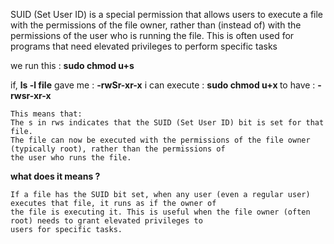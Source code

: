 SUID (Set User ID) is a special permission that allows users to execute a file with the permissions of the file owner,
rather than (instead of) with the permissions of the user who is running the file. 
This is often used for programs that need elevated privileges to perform specific tasks


we run this : **sudo chmod u+s <file>**

if, **ls -l file** gave me :
**-rwSr-xr-x**
i can execute : **sudo chmod u+x <file>**
to have : **-rwsr-xr-x**

```
This means that:
The s in rws indicates that the SUID (Set User ID) bit is set for that file.
The file can now be executed with the permissions of the file owner (typically root), rather than the permissions of
the user who runs the file.
```
**what does it means ?**
```
If a file has the SUID bit set, when any user (even a regular user) executes that file, it runs as if the owner of
the file is executing it. This is useful when the file owner (often root) needs to grant elevated privileges to
users for specific tasks.
```
